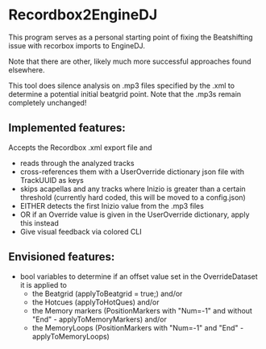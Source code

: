 # Recordbox2EngineDJ
This program serves as a personal starting point of fixing the Beatshifting issue with recorbox imports to EngineDJ.

Note that there are other, likely much more successful approaches found elsewhere.

This tool does silence analysis on .mp3 files specified by the .xml to determine a potential initial beatgrid point. Note that the .mp3s remain completely unchanged!

## Implemented features:
Accepts the Recordbox .xml export file and
- reads through the analyzed tracks
- cross-references them with a UserOverride dictionary json file with TrackUUID as keys
- skips acapellas and any tracks where Inizio is greater than a certain threshold (currently hard coded, this will be moved to a config.json)
- EITHER detects the first Inizio value from the .mp3 files
- OR if an Override value is given in the UserOverride dictionary, apply this instead
- Give visual feedback via colored CLI

## Envisioned features:
- bool variables to determine if an offset value set in the OverrideDataset it is applied to
  - the Beatgrid (applyToBeatgrid = true;) and/or
  - the Hotcues (applyToHotQues) and/or
  - the Memory markers (PositionMarkers with "Num=-1" and without "End" - applyToMemoryMarkers) and/or
  - the MemoryLoops (PositionMarkers with "Num=-1" and "End" - applyToMemoryLoops)
